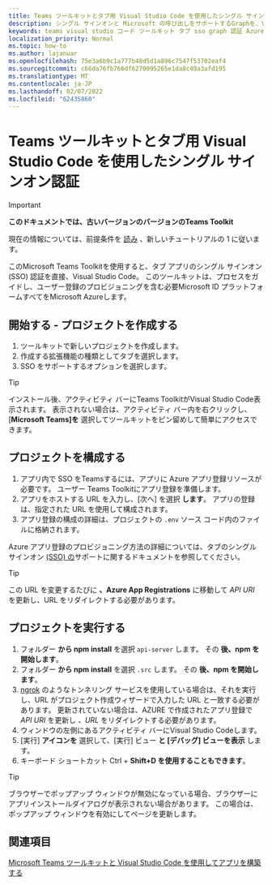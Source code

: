 ```yaml
---
title: Teams ツールキットとタブ用 Visual Studio Code を使用したシングル サインオン認証
description: シングル サインオンと Microsoft の呼び出しをサポートするGraphを、Visual Studio CodeでMicrosoft Teams Toolkit
keywords: teams visual studio コード ツールキット タブ sso graph 認証 Azure IDENTITY プラットフォーム
localization_priority: Normal
ms.topic: how-to
ms.author: lajanuar
ms.openlocfilehash: 75e3a6b9c1a777b48d5d1a896c7547f53702eaf4
ms.sourcegitcommit: c66da76fb766df6270095265e1da8c49a3afd195
ms.translationtype: MT
ms.contentlocale: ja-JP
ms.lasthandoff: 02/07/2022
ms.locfileid: "62435860"
---
```

# <a name="single-sign-on-authentication-with-teams-toolkit-and-visual-studio-code-for-tabs"></a>Teams ツールキットとタブ用 Visual Studio Code を使用したシングル サインオン認証

> [!IMPORTANT]
> **このドキュメントでは、古いバージョンのバージョンのTeams Toolkit**
>
> 現在の情報については、前提条件を [読み](../get-started/prerequisites.md) 、新しいチュートリアルの 1 に従います。

このMicrosoft Teams Toolkitを使用すると、タブ アプリのシングル サインオン (SSO) 認証を直接、Visual Studio Code。 このツールキットは、プロセスをガイドし、ユーザー登録のプロビジョニングを含む必要Microsoft ID プラットフォームすべてをMicrosoft Azureします。

## <a name="get-started--create-a-project"></a>開始する - プロジェクトを作成する

1. ツールキットで新しいプロジェクトを作成します。
1. 作成する拡張機能の種類としてタブを選択します。
1. SSO をサポートするオプションを選択します。

> [!TIP]
> インストール後、アクティビティ バーにTeams ToolkitがVisual Studio Code表示されます。 表示されない場合は、アクティビティ バー内を右クリックし、[**Microsoft Teams]を** 選択してツールキットをピン留めして簡単にアクセスできます。

## <a name="configure-your-project"></a>プロジェクトを構成する

1. アプリ内で SSO をTeamsするには、アプリに Azure アプリ登録リソースが必要です。 ユーザー Teams Toolkitにアプリ登録を準備します。
1. アプリをホストする URL を入力し、[次へ] を選択 **します**。 アプリの登録は、指定された URL を使用して構成されます。
1. アプリ登録の構成の詳細は、プロジェクトの `.env` ソース コード内のファイルに格納されます。

Azure アプリ登録のプロビジョニング方法の詳細については、タブのシングル サインオン [(SSO) の](../tabs/how-to/authentication/auth-aad-sso.md)サポートに関するドキュメントを参照してください。

> [!TIP]
> この URL を変更するたびに **、Azure App Registrations** に移動して *API URI* を更新し、URL をリダイレクトする必要があります。

## <a name="run-your-project"></a>プロジェクトを実行する

1. フォルダー **から npm install** を選択 `api-server` します。 その **後、npm を開始します**。
1. フォルダー **から npm install** を選択 `.src` します。 その **後、npm を開始します**。
1. [ngrok](https://ngrok.com/) のようなトンネリング サービスを使用している場合は、それを実行し、URL がプロジェクト作成ウィザードで入力した URL と一致する必要があります。 更新されていない場合は、AZURE で作成されたアプリ登録で _API URI_ を更新し _、URL_ をリダイレクトする必要があります。
1. ウィンドウの左側にあるアクティビティ バーにVisual Studio Codeします。
1. [実行] **アイコンを** 選択して、[実行] ビュー **と [デバッグ] ビューを表示** します。
1. キーボード ショートカット Ctrl + **Shift+D を使用することもできます**。

> [!TIP]
> ブラウザーでポップアップ ウィンドウが無効になっている場合、ブラウザーにアプリインストールダイアログが表示されない場合があります。 この場合は、ポップアップ ウィンドウを有効にしてページを更新します。

## <a name="see-also"></a>関連項目

[Microsoft Teams ツールキットと Visual Studio Code を使用してアプリを構築する](visual-studio-code-overview.md)
